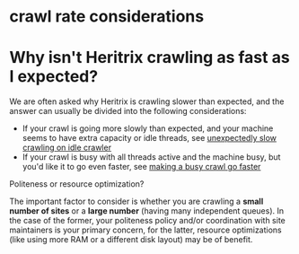 # crawl rate considerations

# Why isn't Heritrix crawling as fast as I expected?

We are often asked why Heritrix is crawling slower than expected, and
the answer can usually be divided into the following considerations:

-   If your crawl is going more slowly than expected, and your machine
    seems to have extra capacity or idle threads, see [unexpectedly slow
    crawling on idle
    crawler](unexpectedly%20slow%20crawling%20on%20idle%20crawler)
-   If your crawl is busy with all threads active and the machine busy,
    but you'd like it to go even faster, see [making a busy crawl go
    faster](making%20a%20busy%20crawl%20go%20faster)

Politeness or resource optimization?

The important factor to consider is whether you are crawling a **small
number of sites** or a **large number** (having many independent
queues). In the case of the former, your politeness policy and/or
coordination with site maintainers is your primary concern, for the
latter, resource optimizations (like using more RAM or a different disk
layout) may be of benefit.
